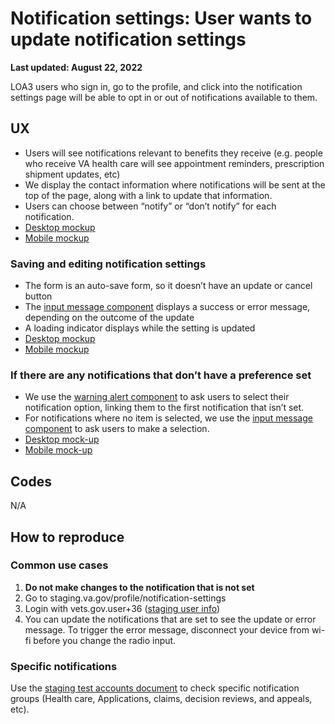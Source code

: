 # Notification settings: User wants to update notification settings

**Last updated: August 22, 2022**

LOA3 users who sign in, go to the profile, and click into the notification settings page will be able to opt in or out of notifications available to them.

## UX
* Users will see notifications relevant to benefits they receive (e.g. people who receive VA health care will see appointment reminders, prescription shipment updates, etc)
* We display the contact information where notifications will be sent at the top of the page, along with a link to update that information.
* Users can choose between “notify” or “don’t notify” for each notification.
* [Desktop mockup](https://www.sketch.com/s/afd69a1f-72d2-430b-9b62-285e9d3f479c/a/09JgE8y)
* [Mobile mockup](https://www.sketch.com/s/afd69a1f-72d2-430b-9b62-285e9d3f479c/a/4a8b4xJ)

### Saving and editing notification settings
* The form is an auto-save form, so it doesn’t have an update or cancel button
* The [input message component](https://design.va.gov/components/form/input-message) displays a success or error message, depending on the outcome of the update
* A loading indicator displays while the setting is updated
*  [Desktop mockup](https://www.sketch.com/s/afd69a1f-72d2-430b-9b62-285e9d3f479c/a/QbErwg1) 
*  [Mobile mockup](https://www.sketch.com/s/afd69a1f-72d2-430b-9b62-285e9d3f479c/a/xrJd48V) 

### If there are any notifications that don’t have a preference set
* We use the [warning alert component](https://design.va.gov/components/alert#warning-alert) to ask users to select their notification option, linking them to the first notification that isn’t set.
* For notifications where no item is selected, we use the [input message component](https://design.va.gov/components/form/input-message) to ask users to make a selection.  
* [Desktop mock-up](https://www.sketch.com/s/afd69a1f-72d2-430b-9b62-285e9d3f479c/a/JnO1Jv0)
* [Mobile mock-up](https://www.sketch.com/s/afd69a1f-72d2-430b-9b62-285e9d3f479c/a/52l205y)

## Codes
N/A

## How to reproduce
### Common use cases
1. **Do not make changes to the notification that is not set**
2. Go to staging.va.gov/profile/notification-settings
3. Login with vets.gov.user+36 ([staging user info](https://github.com/department-of-veterans-affairs/va.gov-team-sensitive/blob/master/Administrative/vagov-users/mvi-staging-users.csv))
4. You can update the notifications that are set to see the update or error message. To trigger the error message, disconnect your device from wi-fi before you change the radio input.

### Specific notifications
Use the [staging test accounts document](https://github.com/department-of-veterans-affairs/va.gov-team-sensitive/blob/master/Administrative/vagov-users/staging-test-accounts-notification-preferences.md) to check specific notification groups (Health care, Applications, claims, decision reviews, and appeals, etc).
